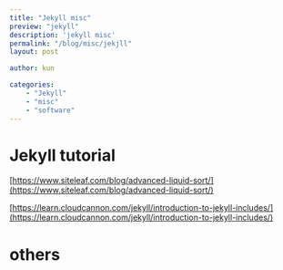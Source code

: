 ```yaml
---
title: "Jekyll misc"
preview: "jekyll" 
description: 'jekyll misc'
permalink: "/blog/misc/jekjll" 
layout: post

author: kun

categories: 
    - "Jekyll"
    - "misc"
    - "software"
---
```


<!-- {{ page.author }} -->
# Jekyll tutorial

[https://www.siteleaf.com/blog/advanced-liquid-sort/](https://www.siteleaf.com/blog/advanced-liquid-sort/)

[https://learn.cloudcannon.com/jekyll/introduction-to-jekyll-includes/](https://learn.cloudcannon.com/jekyll/introduction-to-jekyll-includes/)

# others

